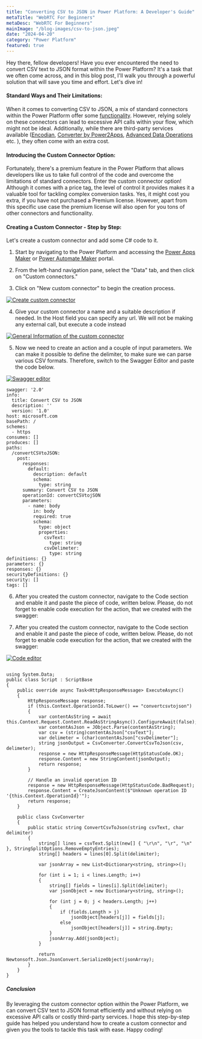 ```yaml
---
title: "Converting CSV to JSON in Power Platform: A Developer's Guide"
metaTitle: "WebRTC For Beginners"
metaDesc: "WebRTC For Beginners"
mainImage: "/blog-images/csv-to-json.jpeg"
date: "2024-04-20"
category: "Power Platform"
featured: true
---
```


Hey there, fellow developers! Have you ever encountered the need to convert CSV text to JSON format within the Power Platform? It's a task that we often come across, and in this blog post, I'll walk you through a powerful solution that will save you time and effort. Let's dive in!

#### Standard Ways and Their Limitations:
When it comes to converting CSV to JSON, a mix of standard connectors within the Power Platform offer some <a href="https://www.tachytelic.net/2021/02/power-automate-parse-csv/" target="_blank">functionality</a>. However, relying solely on these connectors can lead to excessive API calls within your flow, which might not be ideal. Additionally, while there are third-party services available (<a href="https://learn.microsoft.com/en-us/connectors/encodiandocumentmanager/" target="_blank">Encodian</a>, <a href="https://learn.microsoft.com/en-us/connectors/converterbypower2apps/" target="_blank">Converter by Power2Apps</a>,
<a href="https://learn.microsoft.com/en-us/connectors/advanceddataoperatio/" target="_blank">Advanced Data Operations
</a> etc. ), they often come with an extra cost.

#### Introducing the Custom Connector Option:

Fortunately, there's a premium feature in the Power Platform that allows developers like us to take full control of the code and overcome the limitations of standard connectors. Enter the custom connector option! Although it comes with a price tag, the level of control it provides makes it a valuable tool for tackling complex conversion tasks. Yes, it might cost you extra, if you have not purchased a Premium license. However, apart from this specific use case the premium license will also open for you tons of other connectors and functionality.

#### Creating a Custom Connector - Step by Step:

Let's create a custom connector and add some C# code to it. 
  1. Start by navigating to the Power Platform and accessing the <a href="https://make.powerapps.com/" target="_blank">Power Apps Maker</a> or <a href="https://make.powerautomate.com/" target="_blank">Power Automate Maker</a> portal.

  2. From the left-hand navigation pane, select the "Data" tab, and then click on "Custom connectors."

  3. Click on "New custom connector" to begin the creation process.

  [![Create custom connector](/blog-images/csv-to-json-01.png)](/blog-images/csv-to-json-01.png)

  4. Give your custom connector a name and a suitable description if needed. In the Host field you can specify any url. We will not be making any external call, but execute a code instead

[![General Information of the custom connector](/blog-images/csv-to-json-02.png)](/blog-images/csv-to-json-02.png)

  5. Now we need to create an action and a couple of input parameters. We can make it possible to define the delimiter, to make sure we can parse various CSV formats. Therefore, switch to the Swagger Editor and paste the code below.


[![Swagger editor](/blog-images/csv-to-json-03.png)](/blog-images/csv-to-json-03.png)

```
swagger: '2.0'
info:
  title: Convert CSV to JSON
  description: ''
  version: '1.0'
host: microsoft.com
basePath: /
schemes:
  - https
consumes: []
produces: []
paths:
  /convertCSVtoJSON:
    post:
      responses:
        default:
          description: default
          schema:
            type: string
      summary: Convert CSV to JSON
      operationId: convertCSVtojSON
      parameters:
        - name: body
          in: body
          required: true
          schema:
            type: object
            properties:
              csvText:
                type: string
              csvDelimeter:
                type: string
definitions: {}
parameters: {}
responses: {}
securityDefinitions: {}
security: []
tags: []
```

  6. After you created the custom connector, navigate to the Code section and enable it and paste the piece of code, written below. Please, do not forget to enable code execution for the action, that we created with the swagger:


6. After you created the custom connector, navigate to the Code section and enable it and paste the piece of code, written below. Please, do not forget to enable code execution for the action, that we created with the swagger:

[![Code editor](/blog-images/csv-to-json-04.png)](/blog-images/csv-to-json-04.png)



```

using System.Data;
public class Script : ScriptBase
{
    public override async Task<HttpResponseMessage> ExecuteAsync()
    {
        HttpResponseMessage response;
        if (this.Context.OperationId.ToLower() == "convertcsvtojson")
        {
            var contentAsString = await this.Context.Request.Content.ReadAsStringAsync().ConfigureAwait(false);
            var contentAsJson = JObject.Parse(contentAsString);
            var csv = (string)contentAsJson["csvText"];
            var delimeter = (char)contentAsJson["csvDelimeter"];
            string jsonOutput = CsvConverter.ConvertCsvToJson(csv, delimeter);
            response = new HttpResponseMessage(HttpStatusCode.OK);
            response.Content = new StringContent(jsonOutput);
            return response;
        }

        // Handle an invalid operation ID
        response = new HttpResponseMessage(HttpStatusCode.BadRequest);
        response.Content = CreateJsonContent($"Unknown operation ID '{this.Context.OperationId}'");
        return response;
    }

    public class CsvConverter
    {
        public static string ConvertCsvToJson(string csvText, char delimiter)
        {
            string[] lines = csvText.Split(new[] { "\r\n", "\r", "\n" }, StringSplitOptions.RemoveEmptyEntries);
            string[] headers = lines[0].Split(delimiter);

            var jsonArray = new List<Dictionary<string, string>>();

            for (int i = 1; i < lines.Length; i++)
            {
                string[] fields = lines[i].Split(delimiter);
                var jsonObject = new Dictionary<string, string>();

                for (int j = 0; j < headers.Length; j++)
                {
                    if (fields.Length > j)
                        jsonObject[headers[j]] = fields[j];
                    else
                        jsonObject[headers[j]] = string.Empty;
                }
                jsonArray.Add(jsonObject);
            }

            return Newtonsoft.Json.JsonConvert.SerializeObject(jsonArray);
        }
    }
}

```

##### Conclusion
By leveraging the custom connector option within the Power Platform, we can convert CSV text to JSON format efficiently and without relying on excessive API calls or costly third-party services. I hope this step-by-step guide has helped you understand how to create a custom connector and given you the tools to tackle this task with ease. Happy coding!

